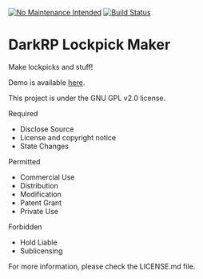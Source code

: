 [![No Maintenance Intended](http://unmaintained.tech/badge.svg)](http://unmaintained.tech/) [![Build Status](https://travis-ci.org/ConnorMcF/DarkRP-Lockpick-Maker.svg?branch=master)](https://travis-ci.org/ConnorMcF/DarkRP-Lockpick-Maker)

# DarkRP Lockpick Maker
Make lockpicks and stuff!

Demo is available [here](http://xenforge.com/github/DarkRP-Lockpick-Maker).

This project is under the GNU GPL v2.0 license.

Required
- Disclose Source
- License and copyright notice
- State Changes

Permitted
- Commercial Use
- Distribution
- Modification
- Patent Grant
- Private Use

Forbidden
- Hold Liable
- Sublicensing

For more information, please check the LICENSE.md file.
